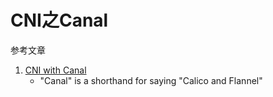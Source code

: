 # CNI之Canal

参考文章

1. [CNI with Canal](https://ubuntu.com/kubernetes/docs/cni-canal)
    - "Canal" is a shorthand for saying "Calico and Flannel"
